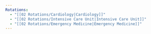 ```yaml
---
Rotations:
  - "[[02 Rotations/Cardiology|Cardiology]]"
  - "[[02 Rotations/Intensive Care Unit|Intensive Care Unit]]"
  - "[[02 Rotations/Emergency Medicine|Emergency Medicine]]"
---
```

